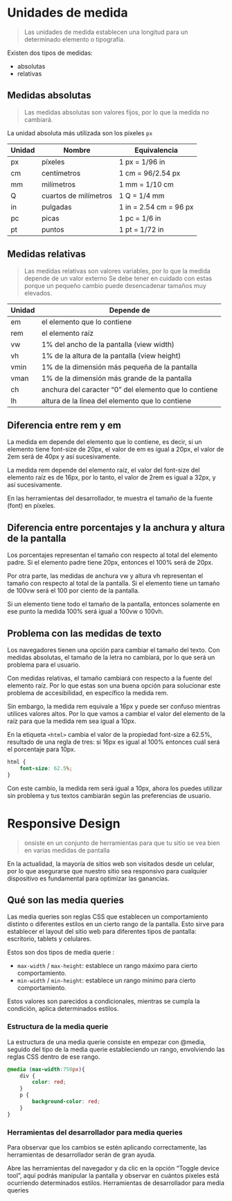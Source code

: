 # Unidades de medida
> Las unidades de medida establecen una longitud para un determinado elemento o tipografía.

Existen dos tipos de medidas:
- absolutas
- relativas
## Medidas absolutas
> Las medidas absolutas son valores fijos, por lo que la medida no cambiará.

La unidad absoluta más utilizada son los píxeles `px`

|Unidad |	Nombre 	            |Equivalencia            |
|-------|-----------------------|------------------------|
|px 	|píxeles 	            |1 px = 1/96 in          |
|cm 	|centímetros 	        |1 cm = 96/2.54 px       |
|mm 	|milímetros 	        |1 mm = 1/10 cm          |
|Q 	    |cuartos de milímetros 	|1 Q = 1/4 mm            |
|in 	|pulgadas 	            |1 in = 2.54 cm = 96 px  |
|pc 	|picas 	                |1 pc = 1/6 in           |
|pt 	|puntos 	            |1 pt = 1/72 in          |

## Medidas relativas
> Las medidas relativas son valores variables, por lo que la medida depende de un valor externo
Se debe tener en cuidado con estas porque un pequeño cambio puede desencadenar tamaños muy elevados.

Unidad 	|Depende de                                             |
|-------|-------------------------------------------------------|
em 	    |el elemento que lo contiene                            |
rem 	|el elemento raíz                                       |
vw 	    |1% del ancho de la pantalla (view width)               |
vh 	    |1% de la altura de la pantalla (view height)           |
vmin 	|1% de la dimensión más pequeña de la pantalla          |
vman 	|1% de la dimensión más grande de la pantalla           |
ch 	    |anchura del caracter “0” del elemento que lo contiene  |
lh 	    |altura de la línea del elemento que lo contiene        |

## Diferencia entre rem y em

La medida em depende del elemento que lo contiene, es decir, si un elemento tiene font-size de 20px, el valor de em es igual a 20px, el valor de 2em será de 40px y así sucesivamente.

La medida rem depende del elemento raíz, el valor del font-size del elemento raíz es de 16px, por lo tanto, el valor de 2rem es igual a 32px, y así sucesivamente.

En las herramientas del desarrollador, te muestra el tamaño de la fuente (font) en píxeles.

## Diferencia entre porcentajes y la anchura y altura de la pantalla

Los porcentajes representan el tamaño con respecto al total del elemento padre. Si el elemento padre tiene 20px, entonces el 100% será de 20px.

Por otra parte, las medidas de anchura vw y altura vh representan el tamaño con respecto al total de la pantalla. Si el elemento tiene un tamaño de 100vw será el 100 por ciento de la pantalla.

Si un elemento tiene todo el tamaño de la pantalla, entonces solamente en ese punto la medida 100% será igual a 100vw o 100vh.

## Problema con las medidas de texto

Los navegadores tienen una opción para cambiar el tamaño del texto. Con medidas absolutas, el tamaño de la letra no cambiará, por lo que será un problema para el usuario.

Con medidas relativas, el tamaño cambiará con respecto a la fuente del elemento raíz. Por lo que estas son una buena opción para solucionar este problema de accesibilidad, en específico la medida rem.

Sin embargo, la medida rem equivale a 16px y puede ser confuso mientras utilices valores altos. Por lo que vamos a cambiar el valor del elemento de la raíz para que la medida rem sea igual a 10px.

En la etiqueta `<html>` cambia el valor de la propiedad font-size a 62.5%, resultado de una regla de tres: si 16px es igual al 100% entonces cuál será el porcentaje para 10px.
```css
html {
    font-size: 62.5%;
}
```
Con este cambio, la medida rem será igual a 10px, ahora los puedes utilizar sin problema y tus textos cambiarán según las preferencias de usuario.

# Responsive Design
> onsiste en un conjunto de herramientas para que tu sitio se vea bien en varias medidas de pantalla

En la actualidad, la mayoría de sitios web son visitados desde un celular, por lo que asegurarse que nuestro sitio sea responsivo para cualquier dispositivo es fundamental para optimizar las ganancias.

## Qué son las media queries

Las media queries son reglas CSS que establecen un comportamiento distinto o diferentes estilos en un cierto rango de la pantalla. Esto sirve para establecer el layout del sitio web para diferentes tipos de pantalla: escritorio, tablets y celulares.

Estos son dos tipos de media querie :

- `max-width` / `max-height`: establece un rango máximo para cierto comportamiento.
- `min-width` / `min-height`: establece un rango mínimo para cierto comportamiento.

Estos valores son parecidos a condicionales, mientras se cumpla la condición, aplica determinados estilos.

### Estructura de la media querie

La estructura de una media querie consiste en empezar con @media, seguido del tipo de la media querie estableciendo un rango, envolviendo las reglas CSS dentro de ese rango.

```css
@media (max-width:750px){
    div {
        color: red;
    }
    p {
        background-color: red;
    }
}
```

### Herramientas del desarrollador para media queries

Para observar que los cambios se estén aplicando correctamente, las herramientas de desarrollador serán de gran ayuda.

Abre las herramientas del navegador y da clic en la opción “Toggle device tool”, aquí podrás manipular la pantalla y observar en cuántos píxeles está ocurriendo determinados estilos.
Herramientas de desarrollador para media queries